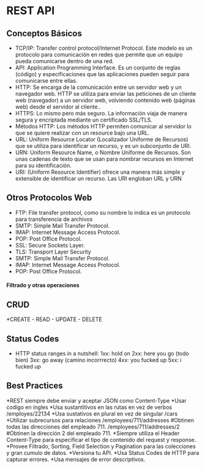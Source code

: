 # REST API

Conceptos Básicos
---------------
* TCP/IP: Transfer control protocol/Internet Protocol. Este modelo es un protocolo para comunicación en redes que permite que un equipo pueda comunicarse dentro de una red.
* API: Application Programming Interface. Es un conjunto de reglas (código) y especificaciones que las aplicaciones pueden seguir para comunicarse entre ellas.
* HTTP: Se encarga de la comunicación entre un servidor web y un navegador web. HTTP se utiliza para enviar las peticiones de un cliente web (navegador) a un servidor web, volviendo contenido web (páginas web) desde el servidor al cliente..
* HTTPS: Lo mismo pero más seguro. La información viaja de manera segura y encriptada mediante un certificado SSL/TLS.
* Métodos HTTP: Los métodos HTTP permiten comunicar al servidor lo que se                      quiere realizar con un resource bajo una URL.  
* URL: Uniform Resource Locator (Localizador Uniforme de Recursos) que se utiliza              para identificar un recurso, y es un subconjunto de URI.
* URN: Uniform Resource Name, o Nombre Uniforme de Recursos. Son unas cadenas de texto que se usan para nombrar recursos en Internet para su identificación.   
* URI: (Uniform Resource Identifier) ofrece una manera más simple y extensible de      identificar un recurso.  Las URI engloban URL y URN

Otros Protocolos Web
---------------
* FTP: File transfer protocol, como su nombre lo indica es un protocolo para transferencia de archivos
* SMTP: Simple Mail Transfer Protocol.
* IMAP: Internet Message Access Protocol.
* POP: Post Office Protocol.
* SSL: Secure Sockets Layer.
* TLS: Transport Layer Security
* SMTP: Simple Mail Transfer Protocol.
* IMAP: Internet Message Access Protocol.
* POP: Post Office Protocol. 

#### Filtrado y otras operaciones

## CRUD 
*CREATE - READ - UPDATE - DELETE

## Status Codes
* HTTP status ranges in a nutshell:
1xx: hold on
2xx: here you go (todo bien)
3xx: go away (camino incorrrecto)
4xx: you fucked up
5xx: i fucked up

## Best Practices
*REST siempre debe enviar y aceptar JSON como Content-Type
*Usar codigo en ingles
*Usa sustantitivos en las rutas en vez de verbos
    /employes/22134
*Usa sustativos en plural en vez de singular
    /cars
*Utilizar subrecursos para relaciones
    /employees/711/addresses #Obtinen todas las direcciones del empleado 711.
    /employees/711/addresses/2 #Obtinen la dirección 2 del empleado 711.
*Siempre utiliza el Header Content-Type para especificar el tipo de contenido del request y response.
*Provee Filtrado, Sorting, Field Selection y Pagination para las colecciones y gran cumulo de datos.
*Versiona tu API.
*Usa Status Codes de HTTP para capturar errores.
*Usa mensajes de error descriptivos.

